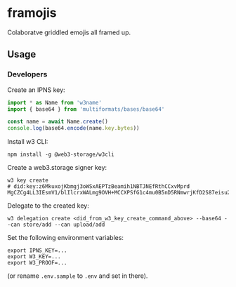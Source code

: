 # framojis

Colaboratve griddled emojis all framed up.

## Usage

### Developers

Create an IPNS key:

```js
import * as Name from 'w3name'
import { base64 } from 'multiformats/bases/base64'

const name = await Name.create()
console.log(base64.encode(name.key.bytes))
```

Install w3 CLI:

```console
npm install -g @web3-storage/w3cli
```

Create a web3.storage signer key:

```console
w3 key create
# did:key:z6MkuxojKbmgj3oWSxAEPTzBeamih1NBTJNEfRthCCxvMprd
MgCZCg4LL3IEsmV1/blIlcrxWALmg9OVH+MCCXPSfG1c4mu0B5nD5RNmwrjKfD2S87eisu23wwR5tdp6l4FV05bY7R+o=
```

Delegate to the created key:

```console
w3 delegation create <did_from_w3_key_create_command_above> --base64 --can store/add --can upload/add
```

Set the following environment variables:

```
export IPNS_KEY=...
export W3_KEY=...
export W3_PROOF=...
```

(or rename `.env.sample` to `.env` and set in there).
